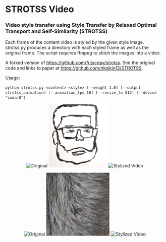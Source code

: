 # STROTSS Video

### Video style transfer using Style Transfer by Relaxed Optimal Transport and Self-Similarity (STROTSS)

Each frame of the content video is styled by the given style image.  strotss.py produces a directory with each styled frame as well as the original frame.  The script requires ffmpeg to stitch the images into a video.

A forked version of https://github.com/futscdav/strotss. See the original code and links to paper at https://github.com/nkolkin13/STROTSS

Usage:
```
python strotss.py <content> <style> [--weight 1.0] [--output strotss_animation] [--animation_fps 10] [--resize_to 512] [--device "cuda:0"]
```

<p align="center">
  <img src="original.gif" width="350" title="Original">
  <img src="style.jpg" height="200" alt="Style Image">
  <img src="styled.gif" width="350" alt="Stylized Video">
</p>

<p align="center">
  <img src="magnifying_glass.gif" width="350" title="Original">
  <img src="fur.png" height="200" alt="Style Image">
  <img src="magnifying_glass_fur.gif" width="350" alt="Stylized Video">
</p>
